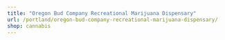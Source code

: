 ```yaml
---
title: "Oregon Bud Company Recreational Marijuana Dispensary"
url: /portland/oregon-bud-company-recreational-marijuana-dispensary/
shop: cannabis
---
```

